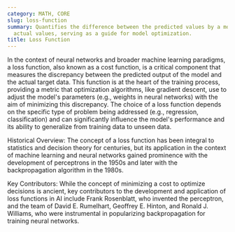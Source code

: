 ```yaml
---
category: MATH, CORE
slug: loss-function
summary: Quantifies the difference between the predicted values by a model and the
  actual values, serving as a guide for model optimization.
title: Loss Function
---
```


In the context of neural networks and broader machine learning paradigms, a loss function, also known as a cost function, is a critical component that measures the discrepancy between the predicted output of the model and the actual target data. This function is at the heart of the training process, providing a metric that optimization algorithms, like gradient descent, use to adjust the model's parameters (e.g., weights in neural networks) with the aim of minimizing this discrepancy. The choice of a loss function depends on the specific type of problem being addressed (e.g., regression, classification) and can significantly influence the model's performance and its ability to generalize from training data to unseen data.

Historical Overview: The concept of a loss function has been integral to statistics and decision theory for centuries, but its application in the context of machine learning and neural networks gained prominence with the development of perceptrons in the 1950s and later with the backpropagation algorithm in the 1980s.

Key Contributors: While the concept of minimizing a cost to optimize decisions is ancient, key contributors to the development and application of loss functions in AI include Frank Rosenblatt, who invented the perceptron, and the team of David E. Rumelhart, Geoffrey E. Hinton, and Ronald J. Williams, who were instrumental in popularizing backpropagation for training neural networks.